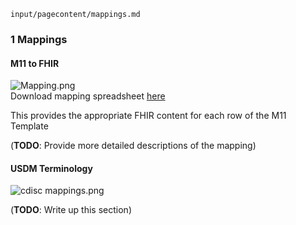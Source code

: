 `input/pagecontent/mappings.md`

### 1    Mappings

#### M11 to FHIR

<div><img src="Mapping.png" alt="Mapping.png" style="max-width: 80%;height: auto;" /></div>

<div>Download mapping spreadsheet <a href="Mappings/M11 to FHIR Mapping 01.xlsx">here</a></div>

This provides the appropriate FHIR content for each row of the M11 Template

(**TODO**: Provide more detailed descriptions of the mapping)

#### USDM Terminology

<div><img src="cdisc mappings.png" alt="cdisc mappings.png" style="max-width: 40%;height: auto;"/></div>

(**TODO**: Write up this section)

